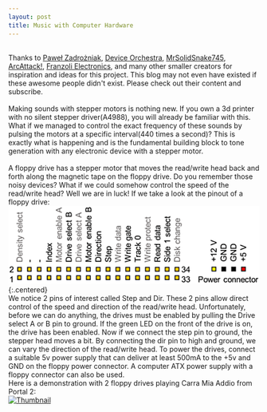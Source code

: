 ```yaml
---
layout: post
title: Music with Computer Hardware
---
```


\
Thanks to [Paweł Zadrożniak](https://www.youtube.com/channel/UCximsD7EJ38jzCNgfP_YTmA), [Device Orchestra](https://www.youtube.com/c/DeviceOrchestra), [MrSolidSnake745](https://www.youtube.com/c/MrSolidSnake745), [ArcAttack!](https://www.youtube.com/user/arcattackmusic), [Franzoli Electronics](https://www.youtube.com/c/FranzoliElectronics), and many other smaller creators for inspiration and ideas for this project. This blog may not even have existed if these awesome people didn't exist. Please check out their content and subscribe.
\
\
Making sounds with stepper motors is nothing new. If you own a 3d printer with no silent stepper driver(A4988), you will already be familiar with this. What if we managed to control the exact frequency of these sounds by pulsing the motors at a specific interval(440 times a second)? This is exactly what is happening and is the fundamental building block to tone generation with any electronic device with a stepper motor.
\
\
A floppy drive has a stepper motor that moves the read/write head back and forth along the magnetic tape on the floppy drive. Do you remember those noisy devices? What if we could somehow control the speed of the read/write head? Well we are in luck! If we take a look at the pinout of a floppy drive:
\
![Floppy Drive Pinout](/images/floppy_pinout.png){:.centered}
\
We notice 2 pins of interest called Step and Dir. These 2 pins allow direct control of the speed and direction of the read/write head. Unfortunately, before we can do anything, the drives must be enabled by pulling the Drive select A or B pin to ground. If the green LED on the front of the drive is on, the drive has been enabled. Now if we connect the step pin to ground, the stepper head moves a bit. By connecting the dir pin to high and ground, we can vary the direction of the read/write head. To power the drives, connect a suitable 5v power supply that can deliver at least 500mA to the +5v and GND on the floppy power connector. A computer ATX power supply with a floppy connector can also be used.
\
Here is a demonstration with 2 floppy drives playing Carra Mia Addio from Portal 2:
\
[![Thumbnail](https://i.ytimg.com/vi/mtVKBj7uICo/hqdefault.jpg)](https://www.youtube.com/watch?v=mtVKBj7uICo&ab_channel=WayneSeng "Carra Mia Addio on Floppy Drives")
